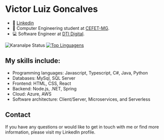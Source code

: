 # Victor Luiz Goncalves

- 👷 [Linkedin](https://www.linkedin.com/in/victor-luiz-3913271a7)
- 📖 Computer Engineering student at [CEFET-MG](https://www.cefetmg.br/).
- 💻 Software Engineer at [DTI Digital](https://www.dtidigital.com.br/).

![Karanalpe Status](https://github-readme-stats.vercel.app/api?username=victorluizskt&show_icons=true)
[![Top Linguagens](https://github-readme-stats.vercel.app/api/top-langs/?username=victorluizskt&layout=compact)](https://github.com/anuraghazra/github-readme-stats)

## My skills include:

-   Programming languages: Javascript, Typescript, C#, Java, Python
-   Databases: MySql, SQL Server
-   Frontend: HTML, CSS, React
-   Backend: Node.js, .NET, Spring
-   Cloud: Azure, AWS
-   Software architecture: Client/Server, Microservices, and Serverless

## Contact
If you have any questions or would like to get in touch with me or find more information, please visit my LinkedIn profile.
